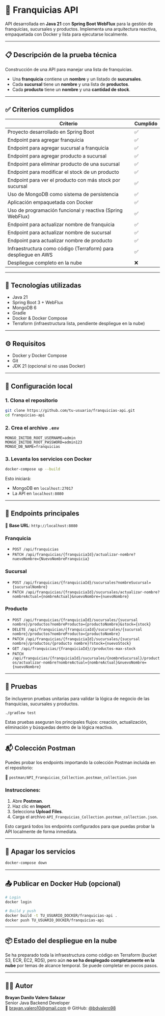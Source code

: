 # 🏪 Franquicias API

API desarrollada en **Java 21** con **Spring Boot WebFlux** para la gestión de franquicias, sucursales y productos. Implementa una arquitectura reactiva, empaquetada con Docker y lista para ejecutarse localmente.

---

## 📋 Descripción de la prueba técnica

Construcción de una API para manejar una lista de franquicias.  
- Una **franquicia** contiene un **nombre** y un listado de **sucursales**.  
- Cada **sucursal** tiene un **nombre** y una lista de **productos**.  
- Cada **producto** tiene un **nombre** y una **cantidad de stock**.

---

## ✅ Criterios cumplidos

| Criterio                                                         | Cumplido |
|------------------------------------------------------------------|----------|
| Proyecto desarrollado en Spring Boot                             | ✅       |
| Endpoint para agregar franquicia                                 | ✅       |
| Endpoint para agregar sucursal a franquicia                      | ✅       |
| Endpoint para agregar producto a sucursal                        | ✅       |
| Endpoint para eliminar producto de una sucursal                  | ✅       |
| Endpoint para modificar el stock de un producto                  | ✅       |
| Endpoint para ver el producto con más stock por sucursal         | ✅       |
| Uso de MongoDB como sistema de persistencia                      | ✅       |
| Aplicación empaquetada con Docker                                | ✅       |
| Uso de programación funcional y reactiva (Spring WebFlux)        | ✅       |
| Endpoint para actualizar nombre de franquicia                    | ✅       |
| Endpoint para actualizar nombre de sucursal                      | ✅       |
| Endpoint para actualizar nombre de producto                      | ✅       |
| Infraestructura como código (Terraform) para despliegue en AWS   | ✅       |
| Despliegue completo en la nube                                   | ❌       |

---

## 🧰 Tecnologías utilizadas

- Java 21
- Spring Boot 3 + WebFlux
- MongoDB 6
- Gradle
- Docker & Docker Compose
- Terraform (infraestructura lista, pendiente despliegue en la nube)

---

## ⚙️ Requisitos

- Docker y Docker Compose
- Git
- JDK 21 (opcional si no usas Docker)

---

## 🔧 Configuración local

### 1. Clona el repositorio

```bash
git clone https://github.com/tu-usuario/franquicias-api.git
cd franquicias-api
```

### 2. Crea el archivo `.env`

```env
MONGO_INITDB_ROOT_USERNAME=admin
MONGO_INITDB_ROOT_PASSWORD=admin123
MONGO_DB_NAME=franquicias
```

### 3. Levanta los servicios con Docker

```bash
docker-compose up --build
```

Esto iniciará:
- MongoDB en `localhost:27017`
- La API en `localhost:8080`

---

## 🧪 Endpoints principales

📍 **Base URL**: `http://localhost:8080`

### Franquicia
- `POST /api/franquicias`
- `PATCH /api/franquicias/{franquiciaId}/actualizar-nombre?nuevoNombre={NuevoNombreFranquicia}`


### Sucursal
- `POST /api/franquicias/{franquiciaId}/sucursales?nombreSucursal={sucursalNombre}`
- `PATCH /api/franquicias/{franquiciaId}/sucursales/actualizar-nombre?nombreActual={nombreActual}&nuevoNombre={nuevoNombre}`

### Producto
- `POST /api/franquicias/{franquiciaId}/sucursales/{sucursal nombre}/productos?nombreProducto={productoNombre}&stock={stock}`
- `DELETE /api/franquicias/{franquiciaId}/sucursales/{sucursal nombre}/productos?nombreProducto={productoNombre}`
- `PATCH /api/franquicias/{franquiciaId}/sucursales/{sucursal nombre}/productos/{producto nombre}?stock={nuevoStock}`
- `GET /api/franquicias/{franquiciaId}//productos-max-stock`
- `PATCH /api/franquicias/{franquiciaId}/sucursales/{nombreSucursal}/productos/actualizar-nombre?nombreActual={nombreActual}&nuevoNombre={nuevoNombre}`
---

## 🧪 Pruebas
Se incluyeron pruebas unitarias para validar la lógica de negocio de las franquicias, sucursales y productos.
```bash
./gradlew test
```
Estas pruebas aseguran los principales flujos: creación, actualización, eliminación y búsquedas dentro de la lógica reactiva.

---

## 📬 Colección Postman

Puedes probar los endpoints importando la colección Postman incluida en el repositorio:

📁 `postman/API_Franquicias_Collection.postman_collection.json`

### Instrucciones:

1. Abre **Postman**.
2. Haz clic en **Import**.
3. Selecciona **Upload Files**.
4. Carga el archivo `API_Franquicias_Collection.postman_collection.json`.

Esto cargará todos los endpoints configurados para que puedas probar la API localmente de forma inmediata.

---

## 🧼 Apagar los servicios

```bash
docker-compose down
```

---

## 📤 Publicar en Docker Hub (opcional)

```bash
# Login
docker login

# Build y push
docker build -t TU_USUARIO_DOCKER/franquicias-api .
docker push TU_USUARIO_DOCKER/franquicias-api
```

---

## 📦 Estado del despliegue en la nube

Se ha preparado toda la infraestructura como código en Terraform (bucket S3, ECR, EC2, RDS), pero aún **no se ha desplegado completamente en la nube** por temas de alcance temporal. Se puede completar en pocos pasos.

---


## 👨‍💻 Autor

**Brayan Danilo Valero Salazar**  
Senior Java Backend Developer  
📧 brayan.valero10@gmail.com
🌐 GitHub: [@bdvalero98](https://github.com/bdvalero98)
